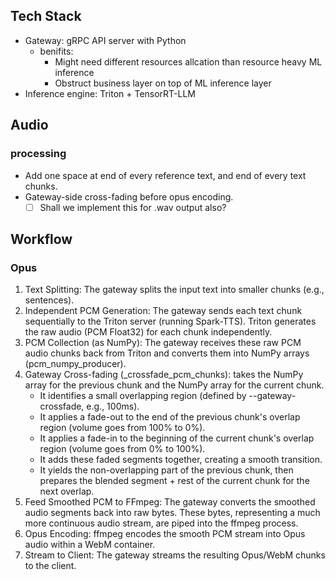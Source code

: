 ## Tech Stack
- Gateway: gRPC API server with Python
  - benifits:
    - Might need different resources allcation than resource heavy ML inference
    - Obstruct business layer on top of ML inference layer
- Inference engine: Triton + TensorRT-LLM

## Audio
### processing
- Add one space at end of every reference text, and end of every text chunks.
- Gateway-side cross-fading before opus encoding.
    - [ ] Shall we implement this for .wav output also?

## Workflow
### Opus
1. Text Splitting: The gateway splits the input text into smaller chunks (e.g., sentences).
2. Independent PCM Generation: The gateway sends each text chunk sequentially to the Triton server (running Spark-TTS). Triton generates the raw audio (PCM Float32) for each chunk independently.
3. PCM Collection (as NumPy): The gateway receives these raw PCM audio chunks back from Triton and converts them into NumPy arrays (pcm_numpy_producer).
4. Gateway Cross-fading (_crossfade_pcm_chunks): takes the NumPy array for the previous chunk and the NumPy array for the current chunk.
    * It identifies a small overlapping region (defined by --gateway-crossfade, e.g., 100ms).
    * It applies a fade-out to the end of the previous chunk's overlap region (volume goes from 100% to 0%).
    * It applies a fade-in to the beginning of the current chunk's overlap region (volume goes from 0% to 100%).
    * It adds these faded segments together, creating a smooth transition.
    * It yields the non-overlapping part of the previous chunk, then prepares the blended segment + rest of the current chunk for the next overlap.
5. Feed Smoothed PCM to FFmpeg: The gateway converts the smoothed audio segments back into raw bytes. These bytes, representing a much more continuous audio stream, are piped into the ffmpeg process.
6. Opus Encoding: ffmpeg encodes the smooth PCM stream into Opus audio within a WebM container.
7. Stream to Client: The gateway streams the resulting Opus/WebM chunks to the client.
